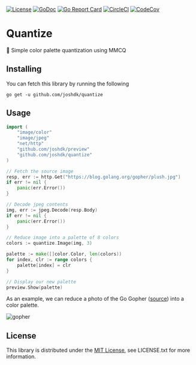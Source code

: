 [![License](https://img.shields.io/github/license/joshdk/quantize.svg)](https://opensource.org/licenses/MIT)
[![GoDoc](https://godoc.org/github.com/joshdk/quantize?status.svg)](https://godoc.org/github.com/joshdk/quantize)
[![Go Report Card](https://goreportcard.com/badge/github.com/joshdk/quantize)](https://goreportcard.com/report/github.com/joshdk/quantize)
[![CircleCI](https://circleci.com/gh/joshdk/quantize.svg?&style=shield)](https://circleci.com/gh/joshdk/quantize/tree/master)
[![CodeCov](https://codecov.io/gh/joshdk/quantize/branch/master/graph/badge.svg)](https://codecov.io/gh/joshdk/quantize)

# Quantize

🎨 Simple color palette quantization using MMCQ

## Installing

You can fetch this library by running the following

    go get -u github.com/joshdk/quantize

## Usage

```go
import (
	"image/color"
	"image/jpeg"
	"net/http"
	"github.com/joshdk/preview"
	"github.com/joshdk/quantize"
)

// Fetch the source image
resp, err := http.Get("https://blog.golang.org/gopher/plush.jpg")
if err != nil {
	panic(err.Error())
}

// Decode jpeg contents
img, err := jpeg.Decode(resp.Body)
if err != nil {
	panic(err.Error())
}

// Reduce image into a palette of 8 colors
colors := quantize.Image(img, 3)

palette := make([]color.Color, len(colors))
for index, clr := range colors {
	palette[index] = clr
}

// Display our new palette
preview.Show(palette)
```

As an example, we can reduce a photo of the Go Gopher ([source](https://blog.golang.org/gopher)) into a color palette.

![gopher](https://user-images.githubusercontent.com/307183/32680695-b853367a-c620-11e7-8b43-547a413ec9fd.png)

## License

This library is distributed under the [MIT License](https://opensource.org/licenses/MIT), see LICENSE.txt for more information.
